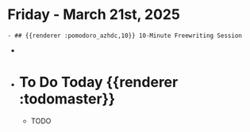 # Friday - March 21st, 2025
	- ## {{renderer :pomodoro_azhdc,10}} 10-Minute Freewriting Session
-
- # To Do Today {{renderer :todomaster}}
	- TODO